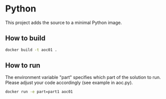 # Python

This project adds the source to a minimal Python image.

## How to build
```bash
docker build -t aoc01 . 
```

## How to run
The environment variable "part" specifies which part of the solution to run. Please adjust your code accordingly (see example in aoc.py).
```bash
docker run -e part=part1 aoc01
```